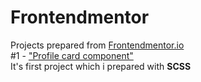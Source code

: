 # Frontendmentor
Projects prepared from <a href="https://www.frontendmentor.io">Frontendmentor.io</a> <br>
#1 - <a href="https://kamilkowdev.github.io/frontendmentor/Profile%20card%20component/  ">"Profile card component"</a> <br>
      It's first project which i prepared with <b>SCSS
